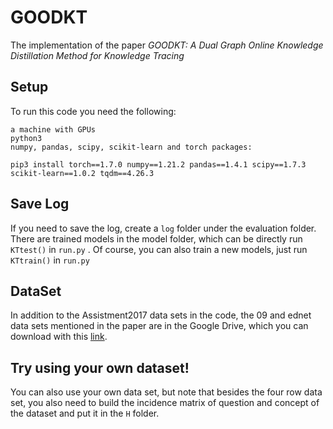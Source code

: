 # GOODKT

The implementation of the paper *GOODKT: A Dual Graph Online Knowledge Distillation Method for Knowledge Tracing*

## Setup

To run this code you need the following:

    a machine with GPUs
    python3
    numpy, pandas, scipy, scikit-learn and torch packages:
```
pip3 install torch==1.7.0 numpy==1.21.2 pandas==1.4.1 scipy==1.7.3 scikit-learn==1.0.2 tqdm==4.26.3 
```
## Save Log

If you need to save the log, create a `log` folder under the evaluation folder.
There are trained models in the model folder, which can be directly run `KTtest()` in  `run.py`  . 
Of course, you can also train a new models, just  run  `KTtrain()` in `run.py`

## DataSet

In addition to the Assistment2017 data sets in the code, the 09 and ednet data sets mentioned in the paper are in the Google Drive, which you can download with this [link](https://drive.google.com/file/d/1ItqFv0fH6ibTotmflFNeAX0d7PdMaF7B/view?usp=sharing).


## Try using your own dataset!

You can also use your own data set, but note that besides the four row data set, you also need to build the incidence matrix of question and concept of the dataset and put it in the `H` folder.
